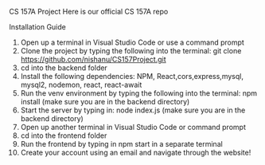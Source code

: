 CS 157A Project
Here is our official CS 157A repo

Installation Guide

1. Open up a terminal in Visual Studio Code or use a command prompt
2. Clone the project by typing the following into the terminal: git clone https://github.com/nishanu/CS157Project.git
3. cd into the backend folder
4. Install the following dependencies: NPM, React,cors,express,mysql, mysql2, nodemon, react, react-await
5. Run the venv environment by typing the following into the terminal: npm install (make sure you are in the backend directory)
6. Start the server by typing in: node index.js (make sure you are in the backend directory)
7. Open up another terminal in Visual Studio Code or command prompt
8. cd into the frontend folder
9. Run the frontend by typing in npm start in a separate terminal
10. Create your account using an email and navigate through the website!
